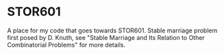 # STOR601
A place for my code that goes towards STOR601.
Stable marriage problem first posed by D. Knuth, see "Stable Marriage and Its Relation to Other Combinatorial Problems" for more details.
